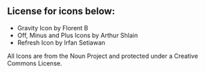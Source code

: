 ﻿
## License for icons below:

- Gravity Icon by Florent B
- Off, Minus and Plus Icons by Arthur Shlain
- Refresh Icon by Irfan Setiawan

All Icons are from the Noun Project and protected under a Creative Commons License.